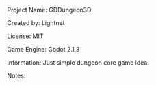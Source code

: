 Project Name: GDDungeon3D

Created by: Lightnet

License: MIT

Game Engine: Godot 2.1.3

Information: Just simple dungeon core game idea.

Notes:
